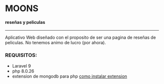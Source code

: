 <h1>MOONS</h1>
<h4>reseñas y peliculas</h4>
<hr>
<p>Aplicativo Web diseñado con el proposito de ser una pagina de reseñas de peliculas. No tenemos animo de lucro (por ahora).</p>

<h3>REQUISITOS:</h3>

<ul>
    <li>Laravel 9</li>
    <li>php 8.0.26</li>
    <li>extension de mongodb para php <a href="https://www.php.net/manual/es/mongodb.installation.windows.php">como instalar extension</a></li>
</ul>
